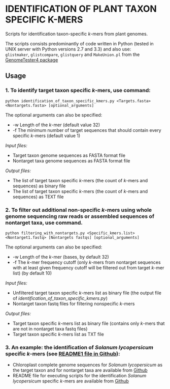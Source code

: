 # IDENTIFICATION OF PLANT TAXON SPECIFIC K-MERS  
Scripts for identification taxon-specific <i>k</i>-mers from plant genomes.  

The scripts consists predominantly of code written in Python (tested in UNIX server with Python versions 2.7 and 3.3) and also use:  
`glistmaker`, `glistcompare`, `glistquery` and `MakeUnion.pl` from the [GenomeTester4 package](https://github.com/bioinfo-ut/GenomeTester4/)

## Usage
### 1. To identify target taxon specific <i>k</i>-mers, use command:  

```
python identification_of_taxon_specific_kmers.py <Targets.fasta> <Nontargets.fasta> [optional_arguments]
```

The optional arguments can also be specified:  
* -w Length of the <i>k</i>-mer (default value 32)  
* -f The minimum number of target sequences that should contain every specific <i>k</i>-mers (default value 1)  

<i>Input files:</i>  
* Target taxon genome sequences as FASTA format file  
* Nontarget taxa genome sequences as FASTA format file  

<i>Output files:</i>   
* The list of target taxon specific <i>k</i>-mers (the count of <i>k</i>-mers and sequences) as binary file  
* The list of target taxon specific <i>k</i>-mers (the count of <i>k</i>-mers and sequences) as TEXT file  

### 2. To filter out additional non-specific <i>k</i>-mers using whole genome sequencing raw reads or assembled sequences of nontarget taxa, use command.  

```
python filtering_with_nontargets.py <Specific_kmers.list> <Nontarget1.fastq> [Nontargets fastqs] [optional_arguments]
```

The optional arguments can also be specified:  
* -w	Length of the <i>k</i>-mer (bases, by default 32)  
* -f	The <i>k</i>-mer frequency cutoff (only <i>k</i>-mers from nontarget sequences with at least given frequency cutoff will be filtered out from target <i>k</i>-mer list) (by default 10)  
  
<i>Input files:</i>
* Unfiltered target taxon specific <i>k</i>-mers list as binary file (the output file of <i>identification_of_taxon_specific_kmers.py</i>)  
* Nontarget taxon fastq files for filtering nonspecific <i>k</i>-mers  

<i>Output files:</i>
* Target taxon specific <i>k</i>-mers list as binary file (contains only <i>k</i>-mers that are not in nontarget taxa fastq files)  
* Target taxon specific <i>k</i>-mers list as TXT file  

### 3. An example: the identification of <i>Solanum lycopersicum</i> specific <i>k</i>-mers (see [README1 file in Github](https://github.com/bioinfo-ut/PlantTaxSeeker/example_files/)):  
* Chloroplast complete genome sequences for <i>Solanum lycopersicum</i> as the target taxon and for nontarget taxa are available from [Github](https://github.com/bioinfo-ut/PlantTaxSeeker/example_files/)  
* README file for executing scripts for the identification <i>Solanum lycopersicum</i> specific <i>k</i>-mers are available from [Github](https://github.com/bioinfo-ut/PlantTaxSeeker/example_files/)
